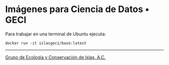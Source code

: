 # Imágenes para Ciencia de Datos • GECI

Para trabajar en una terminal de Ubuntu ejecuta:

```shell
docker run -it islasgeci/base:latest
```
---

[Grupo de Ecología y Conservación de Islas, A.C.](https://www.islas.org.mx/)
